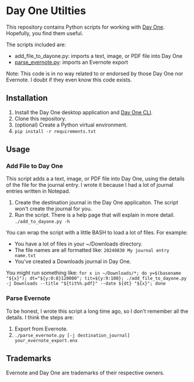 # Day One Utilties

This repository contains Python scripts for working with [Day One](https://dayoneapp.com/web/). Hopefully, you find them useful.

The scripts included are:
- add_file_to_dayone.py: imports a text, image, or PDF file into Day One
- [parse_evernote.py](#parse-evernote): imports an Evernote export

Note: This code is in no way related to or endorsed by those Day One nor Evernote. I doubt if they even know this code exists.

## Installation

1. Install the Day One desktop application and [Day One CLI](https://dayoneapp.com/guides/tips-and-tutorials/command-line-interface-cli/).
2. Clone this repository.
3. (optional) Create a Python virtual environment.
4. `pip install -r requirements.txt`

## Usage

### Add File to Day One

This script adds a a text, image, or PDF file into Day One, using the details of the file for the journal entry. I wrote it because I had a lot of journal entries written in Notepad.

1. Create the destination journal in the Day One applicaiton. The script won't create the journal for you.
2. Run the script. There is a help page that will explain in more detail.
`./add_to_dayone.py -h`

You can wrap the script with a little BASH to load a lot of files. For example:
- You have a lot of files in your ~/Downloads directory.
- The file names are all formatted like: `20240830 My journal entry name.txt`
- You've created a Downloads journal in Day One.

You might run something like:
`for x in ~/Downloads/*; do y=$(basename "${x}"); dt="${y:0:8}120000"; tit=${y:9:100}; ./add_file_to_dayone.py -j Downloads --title "${tit%%.pdf}" --date ${dt} "${x}"; done`


### Parse Evernote

To be honest, I wrote this script a long time ago, so I don't remember all the details. I think the steps are:
1. Export from Evernote.
2. `./parse_evernote.py [-j destination_journal] your_evernote_export.enx`


## Trademarks
Evernote and Day One are trademarks of their respective owners.

